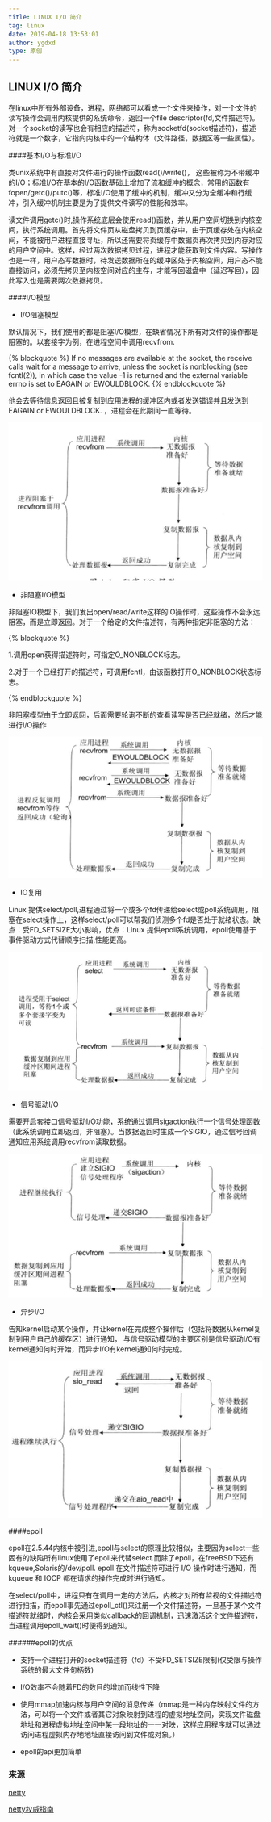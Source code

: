 ```yaml
---
title: LINUX I/O 简介
tag: linux
date: 2019-04-18 13:53:01
author: ygdxd
type: 原创
---
```


## LINUX I/O 简介

在linux中所有外部设备，进程，网络都可以看成一个文件来操作，对一个文件的读写操作会调用内核提供的系统命令，返回一个file descriptor(fd,文件描述符)。对一个socket的读写也会有相应的描述符，称为socketfd(socket描述符)，描述符就是一个数字，它指向内核中的一个结构体（文件路径，数据区等一些属性）。

####基本I/O与标准I/O

类unix系统中有直接对文件进行的操作函数read()/write()，
这些被称为不带缓冲的I/O；标准I/O在基本的I/O函数基础上增加了流和缓冲的概念，常用的函数有fopen/getc()/putc()等，标准I/O使用了缓冲的机制，缓冲又分为全缓冲和行缓冲，引入缓冲机制主要是为了提供文件读写的性能和效率。

读文件调用getc()时,操作系统底层会使用read()函数，并从用户空间切换到内核空间，执行系统调用。首先将文件页从磁盘拷贝到页缓存中，由于页缓存处在内核空间，不能被用户进程直接寻址，所以还需要将页缓存中数据页再次拷贝到内存对应的用户空间中。这样，经过两次数据拷贝过程，进程才能获取到文件内容。写操作也是一样，用户态写数据时，待发送数据所在的缓冲区处于内核空间，用户态不能直接访问，必须先拷贝至内核空间对应的主存，才能写回磁盘中（延迟写回），因此写入也是需要两次数据拷贝。

<!-- more -->

####I/O模型

* I/O阻塞模型

默认情况下，我们使用的都是阻塞I/O模型，在缺省情况下所有对文件的操作都是阻塞的。以套接字为例，在进程空间中调用recvfrom.

{% blockquote %}
If no messages are available at the socket, the receive calls wait for a message to arrive, unless the socket is nonblocking (see fcntl(2)), in which case the value -1 is returned and the external variable errno is set to EAGAIN or EWOULDBLOCK. 
{% endblockquote %}

他会去等待信息返回且被复制到应用进程的缓冲区内或者发送错误并且发送到EAGAIN or EWOULDBLOCK. ，进程会在此期间一直等待。

![](/images/io1-1.png)

* 非阻塞I/O模型

非阻塞IO模型下，我们发出open/read/write这样的IO操作时，这些操作不会永远阻塞，而是立即返回。对于一个给定的文件描述符，有两种指定非阻塞的方法：

{% blockquote %}

1.调用open获得描述符时，可指定O_NONBLOCK标志。

2.对于一个已经打开的描述符，可调用fcntl，由该函数打开O_NONBLOCK状态标志。

{% endblockquote %}

非阻塞模型由于立即返回，后面需要轮询不断的查看读写是否已经就绪，然后才能进行I/O操作


![](/images/io1-2.png)

* IO复用

Linux 提供select/poll,进程通过将一个或多个fd传递给select或poll系统调用，阻塞在select操作上，这样select/poll可以帮我们侦测多个fd是否处于就绪状态。缺点：受FD_SETSIZE大小影响，优点：Linux 提供epoll系统调用，epoll使用基于事件驱动方式代替顺序扫描,性能更高。

![](/images/io1-3.png)

* 信号驱动I/O

需要开启套接口信号驱动I/O功能，系统通过调用sigaction执行一个信号处理函数（此系统调用立即返回，非阻塞）。当数据返回时生成一个SIGIO，通过信号回调通知应用系统调用recvfrom读取数据。

![](/images/io1-4.png)

* 异步I/O

告知kernel启动某个操作，并让kernel在完成整个操作后（包括将数据从kernel复制到用户自己的缓存区）进行通知，
与信号驱动模型的主要区别是信号驱动I/O有kernel通知何时开始，而异步I/O有kernel通知何时完成。


![](/images/io1-5.png)

####epoll



epoll在2.5.44内核中被引进,epoll与select的原理比较相似，主要因为select一些固有的缺陷所有linux使用了epoll来代替select.而除了epoll，在freeBSD下还有kqueue,Solaris的/dev/poll.
epoll 在文件描述符可进行 I/O 操作时进行通知，而 kqueue 和 IOCP 都在请求的操作完成时进行通知。

在select/poll中，进程只有在调用一定的方法后，内核才对所有监视的文件描述符进行扫描，而epoll事先通过epoll_ctl()来注册一个文件描述符，一旦基于某个文件描述符就绪时，内核会采用类似callback的回调机制，迅速激活这个文件描述符，当进程调用epoll_wait()时便得到通知。


######epoll的优点

* 支持一个进程打开的socket描述符（fd）不受FD_SETSIZE限制(仅受限与操作系统的最大文件句柄数)

* I/O效率不会随着FD的数目的增加而线性下降

* 使用mmap加速内核与用户空间的消息传递（mmap是一种内存映射文件的方法，可以将一个文件或者其它对象映射到进程的虚拟地址空间，实现文件磁盘地址和进程虚拟地址空间中某一段地址的一一对映，这样应用程序就可以通过访问进程虚拟内存地地址直接访问到文件或对象。）

* epoll的api更加简单


### 来源

[netty](https://www.kancloud.cn/ssj234/netty-source/433211)


[netty权威指南](https://www.google.com/search?q=netty%E6%9D%83%E5%A8%81%E6%8C%87%E5%8D%97+%E7%AC%AC%E4%BA%8C%E7%89%88+pdf)






